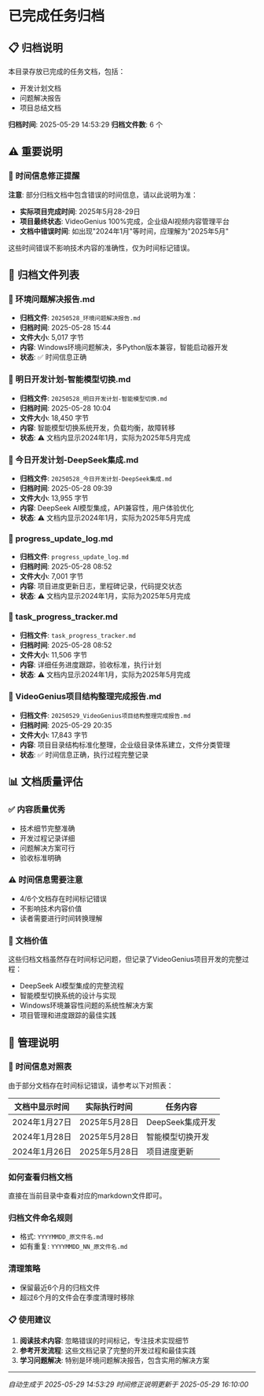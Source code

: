 # 已完成任务归档

## 📋 归档说明

本目录存放已完成的任务文档，包括：
- 开发计划文档
- 问题解决报告
- 项目总结文档

**归档时间**: 2025-05-29 14:53:29
**归档文件数**: 6 个

## ⚠️ 重要说明

### 📅 时间信息修正提醒
**注意**: 部分归档文档中包含错误的时间信息，请以此说明为准：

- **实际项目完成时间**: 2025年5月28-29日
- **项目最终状态**: VideoGenius 100%完成，企业级AI视频内容管理平台
- **文档中错误时间**: 如出现"2024年1月"等时间，应理解为"2025年5月"

这些时间错误不影响技术内容的准确性，仅为时间标记错误。

## 📂 归档文件列表

### 📄 环境问题解决报告.md

- **归档文件**: `20250528_环境问题解决报告.md`
- **归档时间**: 2025-05-28 15:44
- **文件大小**: 5,017 字节
- **内容**: Windows环境问题解决，多Python版本兼容，智能启动器开发
- **状态**: ✅ 时间信息正确

### 📄 明日开发计划-智能模型切换.md

- **归档文件**: `20250528_明日开发计划-智能模型切换.md`
- **归档时间**: 2025-05-28 10:04
- **文件大小**: 18,450 字节
- **内容**: 智能模型切换系统开发，负载均衡，故障转移
- **状态**: ⚠️ 文档内显示2024年1月，实际为2025年5月完成

### 📄 今日开发计划-DeepSeek集成.md

- **归档文件**: `20250528_今日开发计划-DeepSeek集成.md`
- **归档时间**: 2025-05-28 09:39
- **文件大小**: 13,955 字节
- **内容**: DeepSeek AI模型集成，API兼容性，用户体验优化
- **状态**: ⚠️ 文档内显示2024年1月，实际为2025年5月完成

### 📄 progress_update_log.md

- **归档文件**: `progress_update_log.md`
- **归档时间**: 2025-05-28 08:52
- **文件大小**: 7,001 字节
- **内容**: 项目进度更新日志，里程碑记录，代码提交状态
- **状态**: ⚠️ 文档内显示2024年1月，实际为2025年5月完成

### 📄 task_progress_tracker.md

- **归档文件**: `task_progress_tracker.md`
- **归档时间**: 2025-05-28 08:52
- **文件大小**: 11,506 字节
- **内容**: 详细任务进度跟踪，验收标准，执行计划
- **状态**: ⚠️ 文档内显示2024年1月，实际为2025年5月完成

### 📄 VideoGenius项目结构整理完成报告.md

- **归档文件**: `20250529_VideoGenius项目结构整理完成报告.md`
- **归档时间**: 2025-05-29 20:35
- **文件大小**: 17,843 字节
- **内容**: 项目目录结构标准化整理，企业级目录体系建立，文件分类管理
- **状态**: ✅ 时间信息正确，执行过程完整记录

## 📊 文档质量评估

### ✅ 内容质量优秀
- 技术细节完整准确
- 开发过程记录详细
- 问题解决方案可行
- 验收标准明确

### ⚠️ 时间信息需要注意
- 4/6个文档存在时间标记错误
- 不影响技术内容价值
- 读者需要进行时间转换理解

### 🎯 文档价值
这些归档文档虽然存在时间标记问题，但记录了VideoGenius项目开发的完整过程：
- DeepSeek AI模型集成的完整流程
- 智能模型切换系统的设计与实现
- Windows环境兼容性问题的系统性解决方案
- 项目管理和进度跟踪的最佳实践

## 🔧 管理说明

### 📅 时间信息对照表
由于部分文档存在时间标记错误，请参考以下对照表：

| 文档中显示时间 | 实际执行时间 | 任务内容 |
|----------------|--------------|----------|
| 2024年1月27日 | 2025年5月28日 | DeepSeek集成开发 |
| 2024年1月28日 | 2025年5月28日 | 智能模型切换开发 |
| 2024年1月26日 | 2025年5月28日 | 项目进度更新 |

### 如何查看归档文档
直接在当前目录中查看对应的markdown文件即可。

### 归档文件命名规则
- 格式: `YYYYMMDD_原文件名.md`
- 如有重复: `YYYYMMDD_NN_原文件名.md`

### 清理策略
- 保留最近6个月的归档文件
- 超过6个月的文件会在季度清理时移除

### 📋 使用建议
1. **阅读技术内容**: 忽略错误的时间标记，专注技术实现细节
2. **参考开发流程**: 这些文档记录了完整的开发过程和最佳实践
3. **学习问题解决**: 特别是环境问题解决报告，包含实用的解决方案

---
*自动生成于 2025-05-29 14:53:29*
*时间修正说明更新于 2025-05-29 16:10:00*
